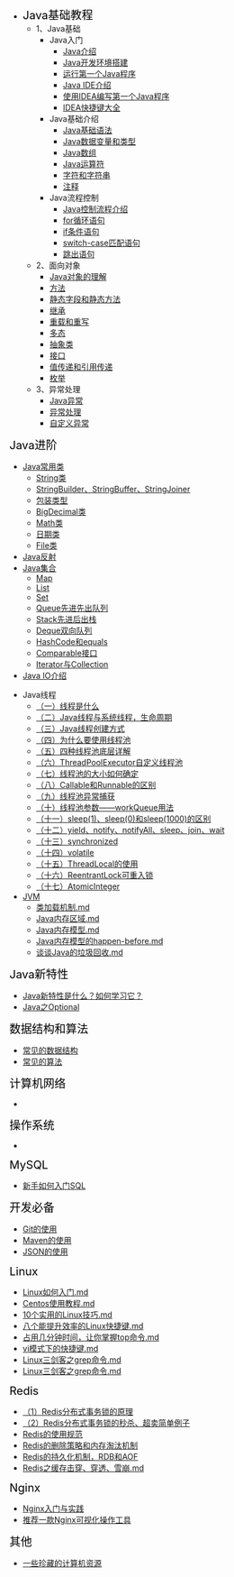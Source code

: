 * <font style="color:black;font-size:20px;font-weight:2px">Java基础教程</font>
    * 1、Java基础
      * Java入门
        * [Java介绍](articles\Java基础\Java入门\Java介绍.md)
        * [Java开发环境搭建](articles\Java基础\Java入门\安装Java运行环境.md)
        * [运行第一个Java程序](articles\Java基础\Java入门\运行第一个Java程序.md)
        * [Java IDE介绍](articles\Java基础\Java入门\JavaIDE介绍.md)
        * [使用IDEA编写第一个Java程序](articles\Java基础\Java入门\使用IDEA编写第一个Java程序.md) 
        * [IDEA快捷键大全](articles\Java基础\Java入门\IDEA快捷键.md) 
      * Java基础介绍
        * [Java基础语法](articles\Java基础\Java基础\1、Java基础语法.md)
        * [Java数据变量和类型](articles\Java基础\Java基础\2、Java数据变量和类型.md)
        * [Java数组](articles\Java基础\Java基础\3、Java数组.md)
        * [Java运算符](articles\Java基础\Java基础\4、Java运算符.md)
        * [字符和字符串](articles\Java基础\Java基础\5、字符和字符串.md)
        * [注释](articles\Java基础\Java基础\6、注释.md)
      * Java流程控制
        * [Java控制流程介绍](articles\Java基础\Java流程控制\6、Java控制流程.md)
        * [for循环语句](articles\Java基础\Java流程控制\循环语句.md)
        * [if条件语句](articles\Java基础\Java流程控制\条件语句.md)
        * [switch-case匹配语句](articles\Java基础\Java流程控制\switch-case匹配语句.md)
        * [跳出语句](articles\Java基础\Java流程控制\跳出语句.md)
    * 2、面向对象
        * [Java对象的理解](articles\面向对象\Head-Java对象的理解.md) 
        * [方法](articles\面向对象\1、方法.md)
        * [静态字段和静态方法](articles\面向对象\2、静态字段和静态方法.md)
        * [继承](articles\面向对象\3、继承.md)
        * [重载和重写](articles\面向对象\4、重载和重写.md)
        * [多态](articles\面向对象\5、多态.md)
        * [抽象类](articles\面向对象\6、抽象类.md)
        * [接口](articles\面向对象\7、接口.md)
        * [值传递和引用传递](articles\面向对象\8、值传递和引用传递.md)
        * [枚举](articles\面向对象\9、枚举.md)
    * 3、异常处理
        * [Java异常](articles\异常处理\1、Java异常.md)
        * [异常处理](articles\异常处理\2、异常处理.md)
        * [自定义异常](articles\异常处理\3、自定义异常.md)

<font style="color:black;font-size:20px;font-weight:2px">Java进阶</font>

* [Java常用类](articles\Java进阶\常用类\Java常用类.md)
  * [String类](articles\Java进阶\常用类\String.md)
  * [StringBuilder、StringBuffer、StringJoiner](articles\Java进阶\常用类\StringBuilder、StringBuffer、StringJoiner.md)
  * [包装类型](articles\Java进阶\常用类\包装类型.md)
  * [BigDecimal类](articles\Java进阶\常用类\BigDecimal.md)
  * [Math类](articles\Java进阶\常用类\Math类.md)
  * [日期类](articles\Java进阶\常用类\日期类.md)
  * [File类](articles\Java进阶\常用类\File类.md)
* [Java反射](articles\Java进阶\反射\Java反射.md)
* [Java集合](articles\Java进阶\集合\集合类的介绍.md)
  * [Map](articles\Java进阶\集合\Map.md)
  * [List](articles\Java进阶\集合\List.md)
  * [Set](articles\Java进阶\集合\Set.md)
  * [Queue先进先出队列](articles\Java进阶\集合\Queue.md) 
  * [Stack先进后出栈](articles\Java进阶\集合\Stack.md) 
  * [Deque双向队列](articles\Java进阶\集合\Deque.md) 
  * [HashCode和equals](articles\Java进阶\集合\HashCode和equals.md)
  * [Comparable接口](articles\Java进阶\集合\Comparable接口.md)
  * [Iterator与Collection](articles\Java进阶\集合\Iterator与Collection.md)
* [Java IO介绍](articles\Java进阶\IO\IO.md)

- Java线程
  - [（一）线程是什么](articles\Java线程\（一）线程是什么.md)
  - [（二）Java线程与系统线程，生命周期](articles\Java线程\（二）Java线程与系统线程，生命周期.md)
  - [（三）Java线程创建方式](articles\Java线程\（三）Java线程创建方式.md)
  - [（四）为什么要使用线程池](articles\Java线程\（四）为什么要使用线程池.md)
  - [（五）四种线程池底层详解](articles\Java线程\（五）四种线程池底层详解.md)
  - [（六）ThreadPoolExecutor自定义线程池](articles\Java线程\（六）ThreadPoolExecutor自定义线程池.md)
  - [（七）线程池的大小如何确定](articles\Java线程\（七）线程池的大小如何确定.md)
  - [（八）Callable和Runnable的区别](articles\Java线程\（八）Callable和Runnable的区别.md)
  - [（九）线程池异常捕获](articles\Java线程\（九）线程池异常捕获.md)
  - [（十）线程池参数——workQueue用法](articles\Java线程\（十）线程池参数——workQueue用法.md)
  - [（十一）sleep(1)、sleep(0)和sleep(1000)的区别](articles\Java线程\（十一）sleep(1)、sleep(0)和sleep(1000)的区别.md)
  - [（十二）yield、notify、notifyAll、sleep、join、wait](articles\Java线程\（十二）yield、notify、notifyAll、sleep、join、wait.md)
  - [（十三）synchronized](articles\Java线程\（十三）synchronized.md)
  - [（十四）volatile](articles\Java线程\（十四）volatile.md)
  - [（十五）ThreadLocal的使用](articles\Java线程\（十五）ThreadLocal的使用.md)
  - [（十六）ReentrantLock可重入锁](articles\Java线程\（十六）ReentrantLock可重入锁.md)
  -  [（十七）AtomicInteger](articles\Java线程\（十七）AtomicInteger.md) 
- [JVM](articles\JVM\JVM掌握的知识点.md) 
  -  [类加载机制.md](articles\JVM\类加载机制.md)
  -  [Java内存区域.md](articles\JVM\Java内存区域.md) 
  -  [Java内存模型.md](articles\JVM\Java内存模型.md) 
  -  [Java内存模型的happen-before.md](articles\JVM\Java内存模型的happen-before.md) 
  -  [谈谈Java的垃圾回收.md](articles\JVM\谈谈Java的垃圾回收.md) 

<font style="color:black;font-size:20px;font-weight:2px">Java新特性</font>

- [Java新特性是什么？如何学习它？](articles\Java新特性\Java8新特性.md)
- [Java之Optional](articles\Java新特性\Java8之Optional.md)  

<font style="color:black;font-size:20px;font-weight:2px">数据结构和算法</font>

-  [常见的数据结构](articles\数据结构与算法\常见的数据结构.md) 
-  [常见的算法](articles\数据结构与算法\常见的算法.md) 

<font style="color:black;font-size:20px;font-weight:2px">计算机网络</font>

- 

<font style="color:black;font-size:20px;font-weight:2px">操作系统</font>

- 

<font style="color:black;font-size:20px;font-weight:2px">MySQL</font>

-  [新手如何入门SQL](articles\MySQL\新手如何入门SQL.md) 

<font style="color:black;font-size:20px;font-weight:2px">开发必备</font>

-  [Git的使用](articles\开发辅助工具\Git的使用.md) 
-  [Maven的使用](articles\开发辅助工具\Maven的使用.md) 
-  [JSON的使用](articles\开发辅助工具\JSON的使用.md) 

<font style="color:black;font-size:20px;font-weight:2px">Linux</font>

-  [Linux如何入门.md](articles\Linux\Linux如何入门.md) 
- [Centos使用教程.md](articles\Linux\Centos使用教程.md) 
-  [10个实用的Linux技巧.md](articles\Linux\10个实用的Linux技巧.md) 
-  [八个能提升效率的Linux快捷键.md](articles\Linux\八个能提升效率的Linux快捷键.md) 
-  [占用几分钟时间，让你掌握top命令.md](articles\Linux\占用几分钟时间，让你掌握top命令.md) 
-  [vi模式下的快捷键.md](articles\Linux\vi模式下的快捷键.md) 
-  [Linux三剑客之grep命令.md](articles\Linux\Linux三剑客之grep命令.md) 
-  [Linux三剑客之grep命令.md](articles\Linux\Linux三剑客之grep命令.md) 

<font style="color:black;font-size:20px;font-weight:2px">Redis</font>

- [（1）Redis分布式事务锁的原理](articles\Redis\Redis分布式事务锁的原理.md)
- [（2）Redis分布式事务锁的秒杀、超卖简单例子](articles\Redis\Redis分布式事务锁的秒杀、超卖简单例子.md) 
-  [Redis的使用规范](articles\Redis\Redis的使用规范有哪些？.md) 
-  [Redis的删除策略和内存淘汰机制](articles\Redis\Redis的删除策略和内存淘汰机制.md) 
-  [Redis的持久化机制，RDB和AOF](articles\Redis\Redis的持久化机制，RDB和AOF.md) 
-  [Redis之缓存击穿、穿透、雪崩.md](articles\Redis\Redis之缓存击穿、穿透、雪崩.md) 

<font style="color:black;font-size:20px;font-weight:2px">Nginx</font>

-  [Nginx入门与实践](articles\Nginx\Nginx入门.md) 
-  [推荐一款Nginx可视化操作工具](articles\Nginx\推荐一款Nginx可视化操作工具.md) 

<font style="color:black;font-size:20px;font-weight:2px">其他</font>

- [一些珍藏的计算机资源](https://github.com/DogerRain/awesome-programming-resources/blob/main/README.md)